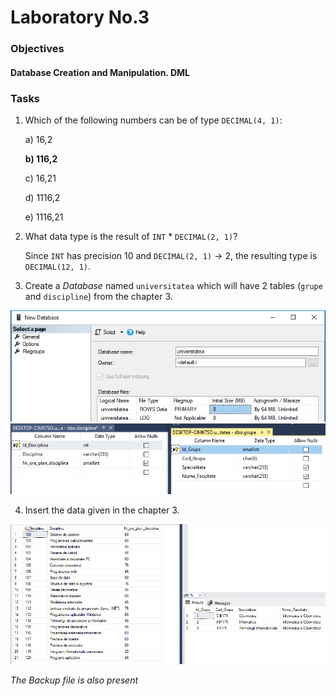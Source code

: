 # Laboratory No.3


### Objectives

#### Database Creation and Manipulation. DML

### Tasks

1. Which of the following numbers can be of type `DECIMAL(4, 1)`:

   a) 16,2
   
   __b) 116,2__
   
   c) 16,21
   
   d) 1116,2
   
   e) 1116,21
  

2. What data type is the result of `INT` * `DECIMAL(2, 1)`?

   Since `INT` has precision 10 and `DECIMAL(2, 1)` -> 2, the resulting type is `DECIMAL(12, 1)`.

3. Create a _Database_ named `universitatea` which will have 2 tables (`grupe` and `discipline`) from the chapter 3.

![table](/lab3/3.PNG)
![table](/lab3/33.PNG)

4. Insert the data given in the chapter 3.

![table](/lab3/4.PNG)

_The Backup file is also present_
